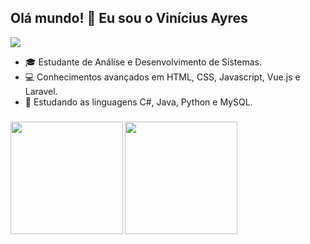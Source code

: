 ## Olá mundo! 👋 Eu sou o Vinícius Ayres

<img src="https://skillicons.dev/icons?i=html,css,js,react,vue,laravel,cs,java,php,python,mysql">

- 🎓 Estudante de Análise e Desenvolvimento de Sistemas.
- 💻 Conhecimentos avançados em HTML, CSS, Javascript, Vue.js e Laravel.
- 🚀 Estudando as linguagens C#, Java, Python e MySQL.

###

<img align="left" height="180em" src="https://github-readme-stats.vercel.app/api/top-langs/?username=vini-ayres&theme=tokyonight&layout=compact&langs_count=16">
<img height="180em" src="https://github-readme-stats.vercel.app/api?username=vini-ayres&theme=tokyonight&show_icons=true">
